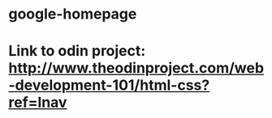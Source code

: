# google-homepage
# Link to odin project: http://www.theodinproject.com/web-development-101/html-css?ref=lnav
